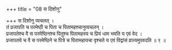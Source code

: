 +++
title = "08 स दिशोनु"

+++
स दिशोनु व्यचलत् ।  
तं प्रजापति च परमेष्ठी च पिता च पितामहश्चानुव्यचलन् ।  
प्रजापतेश्च वै स परमेष्ठिनश्च पितुश्च पितामहस्य च प्रियं धाम भवति य एवं वेद ।  
प्रजापतये च वै स परमेष्ठिने च पित्रे च पितामहायचा वृश्चते य एवं विद्वांसं व्रात्यमुपवदति ॥ ९ ॥